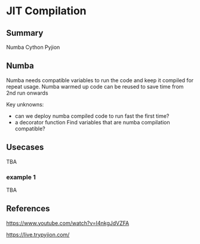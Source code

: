 # JIT Compilation



##	Summary

Numba 
Cython
Pyjion

## Numba

Numba needs compatible variables to run the code and keep it compiled for repeat usage. 
Numba warmed up code can be reused to save time from 2nd run onwards

Key unknowns:
- can we deploy numba compiled code to run fast the first time?
- a decorator function Find variables that are numba compilation compatible?

## Usecases

TBA
### example 1

TBA

## References

https://www.youtube.com/watch?v=I4nkgJdVZFA

https://live.trypyjion.com/